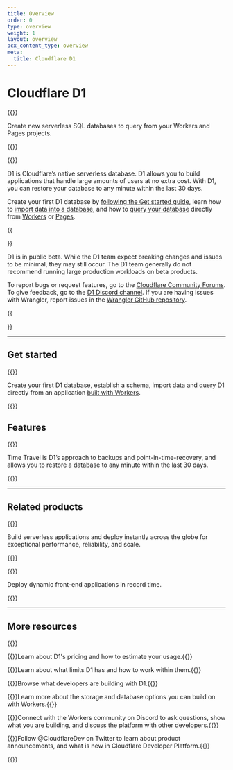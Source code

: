 ```yaml
---
title: Overview
order: 0
type: overview
weight: 1
layout: overview
pcx_content_type: overview
meta:
  title: Cloudflare D1
---
```


# Cloudflare D1

{{<description>}}

Create new serverless SQL databases to query from your Workers and Pages projects.

{{</description>}}

{{<plan type="workers_all">}}

D1 is Cloudflare’s native serverless database. D1 allows you to build applications that handle large amounts of users at no extra cost. With D1, you can restore your database to any minute within the last 30 days.

Create your first D1 database by [following the Get started guide](/d1/get-started/), learn how to [import data into a database](/d1/learning/importing-data/), and how to [query your database](/d1/platform/client-api/) directly from [Workers](/workers/) or [Pages](/pages/platform/functions/bindings/#d1-databases).

{{<Aside type="note" header="D1 is in public beta">}}

D1 is in public beta. While the D1 team expect breaking changes and issues to be minimal, they may still occur. The D1 team generally do not recommend running large production workloads on beta products.

To report bugs or request features, go to the [Cloudflare Community Forums](https://community.cloudflare.com/c/developers/d1/85). To give feedback, go to the [D1 Discord channel](https://discord.com/invite/cloudflaredev). If you are having issues with Wrangler, report issues in the [Wrangler GitHub repository](https://github.com/cloudflare/workers-sdk/issues/new/choose).

{{</Aside>}}

---

## Get started
 
{{<feature header="Create your first D1 database" href="/d1/get-started/" cta="Create your D1 database">}}

Create your first D1 database, establish a schema, import data and query D1 directly from an application [built with Workers](/workers/).

{{</feature>}}

## Features

{{<feature header="Time Travel" href="/d1/learning/time-travel/" cta="Learn about Time Travel">}}

Time Travel is D1’s approach to backups and point-in-time-recovery, and allows you to restore a database to any minute within the last 30 days.

{{</feature>}}

---

## Related products

{{<related header="Workers" href="/workers/" product="workers">}}

Build serverless applications and deploy instantly across the globe for exceptional performance, reliability, and scale.

{{</related>}}

{{<related header="Pages" href="/pages/" product="pages">}}

Deploy dynamic front-end applications in record time.

{{</related>}}

---

## More resources
 
{{<resource-group>}}
 
{{<resource header="Pricing" href="/d1/platform/pricing/" icon="price">}}Learn about D1's pricing and how to estimate your usage.{{</resource>}}
 
{{<resource header="Limits" href="/d1/platform/limits/" icon="documentation-clipboard">}}Learn about what limits D1 has and how to work within them.{{</resource>}}

{{<resource header="Community projects" href="/d1/platform/community-projects/" icon="reference-architecture">}}Browse what developers are building with D1.{{</resource>}}

{{<resource header="Storage options" href="/workers/learning/storage-options/" icon="documentation-clipboard">}}Learn more about the storage and database options you can build on with Workers.{{</resource>}}

{{<resource header="Developer Discord" href="https://discord.cloudflare.com" icon="logo-Discord">}}Connect with the Workers community on Discord to ask questions, show what you are building, and discuss the platform with other developers.{{</resource>}}

{{<resource header="@CloudflareDev" href="https://twitter.com/cloudflaredev" icon="twitter">}}Follow @CloudflareDev on Twitter to learn about product announcements, and what is new in Cloudflare Developer Platform.{{</resource>}}
 
{{</resource-group>}}